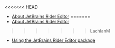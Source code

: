 <<<<<<< HEAD
* [About JetBrains Rider Editor](index.md)
=======
* [About JetBrains Rider Editor](index.md)
>>>>>>> LachlanM
* [Using the JetBrains Rider Editor package](using-the-jetbrains-rider-editor-package.md)